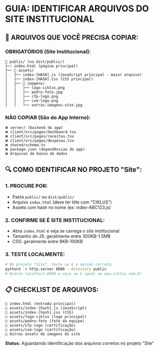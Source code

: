 # GUIA: IDENTIFICAR ARQUIVOS DO SITE INSTITUCIONAL

## 📁 ARQUIVOS QUE VOCÊ PRECISA COPIAR:

### **OBRIGATÓRIOS (Site Institucional):**
```
📁 public/ (ou dist/public/)
├── index.html (página principal)
├── 📁 assets/
│   ├── index-[HASH].js (JavaScript principal - maior arquivo)
│   ├── index-[HASH].css (CSS principal)
│   ├── 📁 imagens/
│   │   ├── logo-ciklus.png
│   │   ├── pedro-foto.jpg
│   │   ├── cfp-logo.png
│   │   ├── cvm-logo.png
│   │   └── outras-imagens-site.jpg
```

### **NÃO COPIAR (São do App Interno):**
```
❌ server/ (backend do app)
❌ client/src/pages/dashboard.tsx
❌ client/src/pages/receitas.tsx
❌ client/src/pages/despesas.tsx
❌ shared/schema.ts
❌ package.json (dependências do app)
❌ Arquivos de banco de dados
```

## 🔍 COMO IDENTIFICAR NO PROJETO "Site":

### **1. PROCURE POR:**
- Pasta `public/` ou `dist/public/`
- Arquivo `index.html` (deve ter title com "CIKLUS")
- Assets com hash no nome (ex: index-ABC123.js)

### **2. CONFIRME SE É SITE INSTITUCIONAL:**
- Abra `index.html` e veja se carrega o site institucional
- Tamanho do JS: geralmente entre 300KB-1.5MB
- CSS: geralmente entre 8KB-100KB

### **3. TESTE LOCALMENTE:**
```bash
# No projeto "Site", teste se é a versão correta:
python3 -m http.server 8080 --directory public
# Acesse localhost:8080 e veja se é igual ao www.ciklus.com.br
```

## 📋 CHECKLIST DE ARQUIVOS:

```
□ index.html (entrada principal)
□ assets/index-[hash].js (JavaScript)
□ assets/index-[hash].css (CSS)
□ assets/logo-ciklus (logo principal)
□ assets/pedro-foto (foto da equipe)
□ assets/cfp-logo (certificação)
□ assets/cvm-logo (certificação)
□ Outros assets de imagens do site
```

**Status:** Aguardando identificação dos arquivos corretos no projeto "Site"